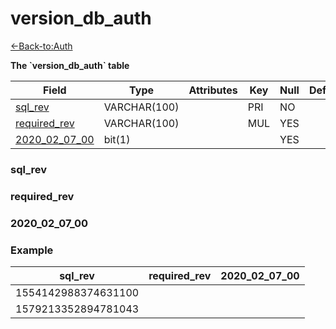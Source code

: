 # version_db_auth

[<-Back-to:Auth](database-auth.md)

**The \`version_db_auth\` table**

| Field              | Type         | Attributes | Key | Null | Default | Extra | Comment |
|--------------------|--------------|------------|-----|------|---------|-------|---------|
| [sql_rev][1]       | VARCHAR(100) |            | PRI | NO   |         |       |         |
| [required_rev][2]  | VARCHAR(100) |            | MUL | YES  |         |       |         |
| [2020_02_07_00][3] | bit(1)       |            |     | YES  |         |       |         |

[1]: #sql_rev
[2]: #required_rev
[3]: #2020_02_07_00

### sql_rev

### required_rev

### 2020_02_07_00

### Example

| sql_rev             | required_rev | 2020_02_07_00 |
|---------------------|--------------|---------------|
| 1554142988374631100 |              |               |
| 1579213352894781043 |              |               |
